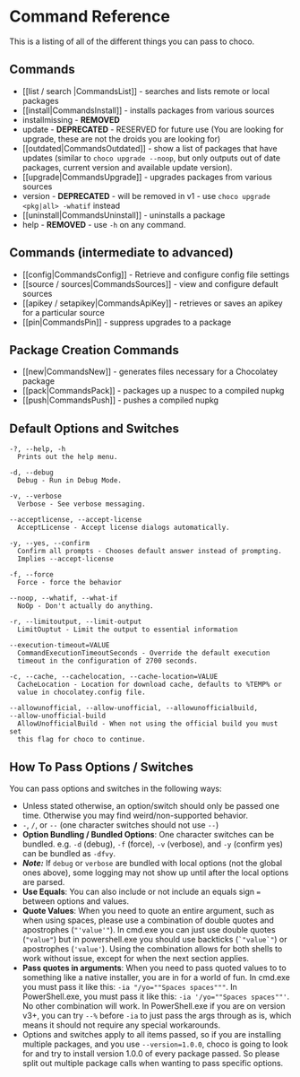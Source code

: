 # Command Reference

This is a listing of all of the different things you can pass to choco.

## Commands

 * [[list / search |CommandsList]] - searches and lists remote or local packages
 * [[install|CommandsInstall]] - installs packages from various sources
 * installmissing - **REMOVED**
 * update - **DEPRECATED** - RESERVED for future use (You are looking for upgrade, these are not the droids you are looking for)
 * [[outdated|CommandsOutdated]] - show a list of packages that have updates (similar to `choco upgrade --noop`, but only outputs out of date packages, current version and available update version).
 * [[upgrade|CommandsUpgrade]] - upgrades packages from various sources
 * version - **DEPRECATED** - will be removed in v1 - use `choco upgrade <pkg|all> -whatif` instead
 * [[uninstall|CommandsUninstall]] - uninstalls a package
 * help - **REMOVED** - use `-h` on any command.

## Commands (intermediate to advanced)
 * [[config|CommandsConfig]] - Retrieve and configure config file settings
 * [[source / sources|CommandsSources]] - view and configure default sources
 * [[apikey / setapikey|CommandsApiKey]] - retrieves or saves an apikey for a particular source
 * [[pin|CommandsPin]] - suppress upgrades to a package

## Package Creation Commands
 * [[new|CommandsNew]] - generates files necessary for a Chocolatey package
 * [[pack|CommandsPack]] - packages up a nuspec to a compiled nupkg
 * [[push|CommandsPush]] - pushes a compiled nupkg

## Default Options and Switches

```
-?, --help, -h
  Prints out the help menu.

-d, --debug
  Debug - Run in Debug Mode.

-v, --verbose
  Verbose - See verbose messaging.

--acceptlicense, --accept-license
  AcceptLicense - Accept license dialogs automatically.

-y, --yes, --confirm
  Confirm all prompts - Chooses default answer instead of prompting.
  Implies --accept-license

-f, --force
  Force - force the behavior

--noop, --whatif, --what-if
  NoOp - Don't actually do anything.

-r, --limitoutput, --limit-output
  LimitOuptut - Limit the output to essential information

--execution-timeout=VALUE
  CommandExecutionTimeoutSeconds - Override the default execution
  timeout in the configuration of 2700 seconds.

-c, --cache, --cachelocation, --cache-location=VALUE
  CacheLocation - Location for download cache, defaults to %TEMP% or
  value in chocolatey.config file.

--allowunofficial, --allow-unofficial, --allowunofficialbuild,
--allow-unofficial-build
  AllowUnofficialBuild - When not using the official build you must set
  this flag for choco to continue.
```

## How To Pass Options / Switches

You can pass options and switches in the following ways:

 * Unless stated otherwise, an option/switch should only be passed one
   time. Otherwise you may find weird/non-supported behavior.   
 * `-`, `/`, or `--` (one character switches should not use `--`)
 * **Option Bundling / Bundled Options**: One character switches can be
   bundled. e.g. `-d` (debug), `-f` (force), `-v` (verbose), and `-y` 
   (confirm yes) can be bundled as `-dfvy`.
 * ***Note:*** If `debug` or `verbose` are bundled with local options 
   (not the global ones above), some logging may not show up until after
   the local options are parsed.
 * **Use Equals**: You can also include or not include an equals sign 
   `=` between options and values.
 * **Quote Values**: When you need to quote an entire argument, such as 
   when using spaces, please use a combination of double quotes and 
   apostrophes (`"'value'"`). In cmd.exe you can just use double quotes 
   (`"value"`) but in powershell.exe you should use backticks 
   (`` `"value`" ``) or apostrophes (`'value'`). Using the combination 
   allows for both shells to work without issue, except for when the next 
   section applies.
 * **Pass quotes in arguments**: When you need to pass quoted values to
   to something like a native installer, you are in for a world of fun. In
   cmd.exe you must pass it like this: `-ia "/yo=""Spaces spaces"""`. In 
   PowerShell.exe, you must pass it like this: `-ia '/yo=""Spaces spaces""'`.
   No other combination will work. In PowerShell.exe if you are on version 
   v3+, you can try `--%` before `-ia` to just pass the args through as is,
   which means it should not require any special workarounds.
 * Options and switches apply to all items passed, so if you are 
   installing multiple packages, and you use `--version=1.0.0`, choco 
   is going to look for and try to install version 1.0.0 of every 
   package passed. So please split out multiple package calls when 
   wanting to pass specific options.


